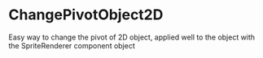 # ChangePivotObject2D
Easy way to change the pivot of 2D object, applied well to the object with the SpriteRenderer component object
